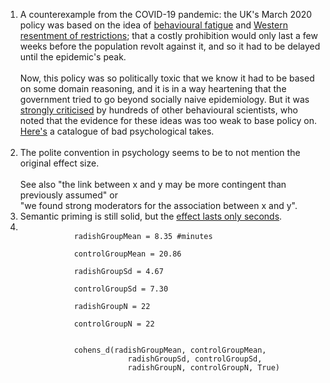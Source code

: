 <div class="footnotes">
<ol>
	<li class="footnote" id="fn:1">
		A counterexample from the COVID-19 pandemic: the UK's March 2020 policy was based on the idea of <a href="{{fatigue}}">behavioural fatigue</a> and <a href="{{lib}}">Western resentment of restrictions</a>; that a costly prohibition would only last a few weeks before the population revolt against it, and so it had to be delayed until the epidemic's peak.<br><br> Now, this policy was so politically toxic that we know it had to be based on some domain reasoning, and it is in a way heartening that the government tried to go beyond socially naive epidemiology. But it was <a href="{{letter}}">strongly criticised</a> by hundreds of other behavioural scientists, who noted that the evidence for these ideas was too weak to base policy on. <a href="{{ritchiee}}">Here's</a> a catalogue of bad psychological takes.<br><br>
	</li>
<!--  -->
	<li class="footnote" id="fn:2">
		The polite convention in psychology seems to be to not mention the original effect size.<br><br>
		See also "the link between x and y may be more contingent than previously assumed" or<br> "we found strong moderators for the association between x and y".
	</li>
<!--  -->
	<li class="footnote" id="fn:3">
		Semantic priming is still solid, but the <a href="{{sem}}">effect lasts only seconds</a>.
	</li>
<!--  -->
	<li class="footnote" id="fn:4">
		<code>
			radishGroupMean = 8.35 #minutes<br>
			controlGroupMean = 20.86<br>
			radishGroupSd = 4.67<br>
			controlGroupSd = 7.30<br>
			radishGroupN = 22 <br>
			controlGroupN = 22 <br><br>
			cohens_d(radishGroupMean, controlGroupMean,
	                    radishGroupSd, controlGroupSd, 
	                    radishGroupN, controlGroupN, True)
        </code>
    </li>
</ol>
</div>
